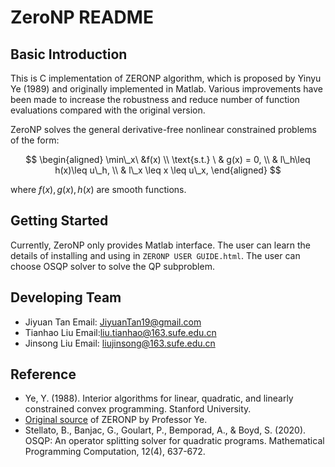 #  ZeroNP README
## Basic Introduction
This is C implementation of ZERONP algorithm, which is proposed by Yinyu Ye (1989) and originally implemented in Matlab. Various improvements have been made to increase the robustness and reduce number of function evaluations compared with the original version. 
    
ZeroNP solves the general derivative-free nonlinear constrained problems of the form:

$$
\begin{aligned}
    \min\_x\ &f(x) \\ 
    \text{s.t.} \ & g(x) = 0, \\
                  & l\_h\leq h(x)\leq u\_h, \\
                  & l\_x \leq x \leq u\_x,
\end{aligned}
$$

where $f(x),g(x),h(x)$ are smooth functions.
## Getting Started
Currently, ZeroNP only provides Matlab interface. The user can learn the details of installing and using in `ZERONP USER GUIDE.html`. The user can choose OSQP solver to solve the QP subproblem.
## Developing Team
- Jiyuan Tan Email: JiyuanTan19@gmail.com
- Tianhao Liu Email:liu.tianhao@163.sufe.edu.cn
- Jinsong Liu Email: liujinsong@163.sufe.edu.cn
## Reference
- Ye, Y. (1988). Interior algorithms for linear, quadratic, and linearly constrained convex programming. Stanford University.
- [Original source](https://web.stanford.edu/~yyye/matlab/) of ZERONP by Professor Ye.
- Stellato, B., Banjac, G., Goulart, P., Bemporad, A., & Boyd, S. (2020). OSQP: An operator splitting solver for quadratic programs. Mathematical Programming Computation, 12(4), 637-672.
